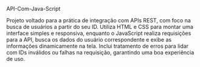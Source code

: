 API-Com-Java-Script

Projeto voltado para a prática de integração com APIs REST, com foco na busca de usuários a partir do seu ID. Utiliza HTML e CSS para montar uma interface simples e responsiva, enquanto o JavaScript realiza requisições para a API, busca os dados do usuário correspondente e exibe as informações dinamicamente na tela. Inclui tratamento de erros para lidar com IDs inválidos ou falhas na requisição, garantindo uma boa experiência de uso.
